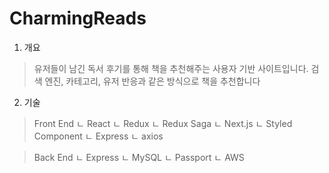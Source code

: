 # CharmingReads

1. 개요
> 유저들이 남긴 독서 후기를 통해 책을 추천해주는 사용자 기반 사이트입니다.
> 검색 엔진, 카테고리, 유저 반응과 같은 방식으로 책을 추천합니다

2. 기술
> Front End
  ㄴ React
  ㄴ Redux
  ㄴ Redux Saga
  ㄴ Next.js
  ㄴ Styled Component
  ㄴ Express
  ㄴ axios
  
> Back End
  ㄴ Express
  ㄴ MySQL
  ㄴ Passport
  ㄴ AWS
